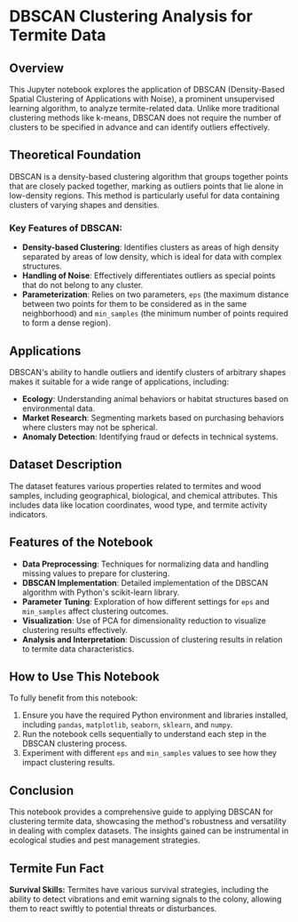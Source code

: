 # DBSCAN Clustering Analysis for Termite Data

## Overview
This Jupyter notebook explores the application of DBSCAN (Density-Based Spatial Clustering of Applications with Noise), a prominent unsupervised learning algorithm, to analyze termite-related data. Unlike more traditional clustering methods like k-means, DBSCAN does not require the number of clusters to be specified in advance and can identify outliers effectively.

## Theoretical Foundation
DBSCAN is a density-based clustering algorithm that groups together points that are closely packed together, marking as outliers points that lie alone in low-density regions. This method is particularly useful for data containing clusters of varying shapes and densities.

### Key Features of DBSCAN:
- **Density-based Clustering**: Identifies clusters as areas of high density separated by areas of low density, which is ideal for data with complex structures.
- **Handling of Noise**: Effectively differentiates outliers as special points that do not belong to any cluster.
- **Parameterization**: Relies on two parameters, `eps` (the maximum distance between two points for them to be considered as in the same neighborhood) and `min_samples` (the minimum number of points required to form a dense region).

## Applications
DBSCAN's ability to handle outliers and identify clusters of arbitrary shapes makes it suitable for a wide range of applications, including:
- **Ecology**: Understanding animal behaviors or habitat structures based on environmental data.
- **Market Research**: Segmenting markets based on purchasing behaviors where clusters may not be spherical.
- **Anomaly Detection**: Identifying fraud or defects in technical systems.

## Dataset Description
The dataset features various properties related to termites and wood samples, including geographical, biological, and chemical attributes. This includes data like location coordinates, wood type, and termite activity indicators.

## Features of the Notebook
- **Data Preprocessing**: Techniques for normalizing data and handling missing values to prepare for clustering.
- **DBSCAN Implementation**: Detailed implementation of the DBSCAN algorithm with Python's scikit-learn library.
- **Parameter Tuning**: Exploration of how different settings for `eps` and `min_samples` affect clustering outcomes.
- **Visualization**: Use of PCA for dimensionality reduction to visualize clustering results effectively.
- **Analysis and Interpretation**: Discussion of clustering results in relation to termite data characteristics.

## How to Use This Notebook
To fully benefit from this notebook:
1. Ensure you have the required Python environment and libraries installed, including `pandas`, `matplotlib`, `seaborn`, `sklearn`, and `numpy`.
2. Run the notebook cells sequentially to understand each step in the DBSCAN clustering process.
3. Experiment with different `eps` and `min_samples` values to see how they impact clustering results.

## Conclusion
This notebook provides a comprehensive guide to applying DBSCAN for clustering termite data, showcasing the method's robustness and versatility in dealing with complex datasets. The insights gained can be instrumental in ecological studies and pest management strategies.

## Termite Fun Fact
**Survival Skills:** Termites have various survival strategies, including the ability to detect vibrations and emit warning signals to the colony, allowing them to react swiftly to potential threats or disturbances.